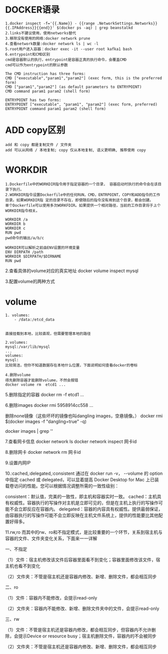 # DOCKER语录
```text
1.docker inspect -f='{{.Name}} - {{range .NetworkSettings.Networks}}{{.IPAddress}}{{end}}' $(docker ps -aq) | grep beanstalkd
2.links不建议使用，使用networks替代
3.移除没有使用的网络:docker network prune
4.查看network数量:docker network ls | wc -l
5.root用户进入容器：docker exec -it --user root kafka1 bash
6.entrypoint和CMD区别
cmd是容器默认的执行，entrypoint是容器正真的执行命令，会覆盖CMD
cmd可以作为entrypoint的默认参数

The CMD instruction has three forms:
CMD ["executable","param1","param2"] (exec form, this is the preferred form)
CMD ["param1","param2"] (as default parameters to ENTRYPOINT)
CMD command param1 param2 (shell form)

ENTRYPOINT has two forms:
ENTRYPOINT ["executable", "param1", "param2"] (exec form, preferred)
ENTRYPOINT command param1 param2 (shell form)
```


# ADD copy区别
```text
add 和 copy 都是复制文件 / 文件夹
add 可以从网络 / 本地复制; copy 仅从本地复制, 语义更明确, 推荐使用 copy
```


# WORKDIR
```text
1.Dockerfile中的WORKDIR指令用于指定容器的一个目录， 容器启动时执行的命令会在该目录下执行。
2.WORKDIR指令设置Dockerfile中的任何RUN，CMD，ENTRPOINT，COPY和ADD指令的工作目录。如果WORKDIR指 定的目录不存在，即使随后的指令没有用到这个目录，都会创建。
单个Dockerfile可以使用多次WORKFDIR。如果提供一个相对路径，当前的工作目录将于上个WORKDIR指令相关。
    
WORKDIR /a
WORKDIR b
WORKDIR c
RUN pwd
pwd命令的输出/a/b/c

WORKDIR可以解析之前由ENV设置的环境变量
ENV DIRPATH /path
WORKDIR $DIRPATH/$DIRNAME
RUN pwd
```

2.查看具体的volume对应的真实地址
docker volume inspect mysql

3.配置volume的两种方式


# volume
```text
1. volumes:
    - /data:/etcd_data


直接挂载到本地，比较直观，但需要管理本地的路径

2.volumes:
mysql:/var/lib/mysql
...
volumes:
mysql:
比较简洁，但你不知道数据存在本地什么位置，下面说明如何查看docker的卷标

4.删除volume
得先删除容器才能删除volume，不然会报错
docker volume rm  etcd1 ...

```

5.删除指定的容器
docker rm -f etcd1 ...

6.删除images
docker rmi 5958914cc558 ...

删除none镜像（这些坏坏的镜像也叫dangling images，空悬镜像。）
docker rmi $(docker images -f "dangling=true" -q)

docker images | grep '<none>'

7.查看网卡信息
docker network ls
docker network inspect 网卡id

8.删除网卡
docker network rm 网卡id


9.设置内网IP

[comment]: <> (networks:)

[comment]: <> (redis-standalone-network:)

[comment]: <> (driver: bridge)

[comment]: <> (#    ipam:)

[comment]: <> (#      driver: default)

[comment]: <> (#      config:)

[comment]: <> (#        - subnet: 172.11.0.0/24)

[comment]: <> (networks:)

[comment]: <> (redis-sentinel-network:)

[comment]: <> (#        ipv4_address: 172.11.0.10)

10.:cached,:delegated,:consistent
通过在 docker run -v， --volume 的 option 中指定 cached 或 delegated，可以显着提高 Docker Desktop for Mac 上已装载卷访问的性能。您可以根据情况调整所需的一致性级别：

consistent：默认值，完美的一致性，即主机和容器实时一致。
cached：主机具有权威性。容器执行的写操作对主机是立即可见的，但是在主机上执行的写操作可能不会立即反应在容器内。
delegated：容器的内容具有权威性。提供最弱保证，由容器执行的写操作可能不会立即反映在主机文件系统上，提供的性能要比其他配置好得多。

11.rw,ro
而其中的rw、ro和不指定模式，是比较重要的一个环节，关系到宿主机与容器的文件、文件夹变化关系，下面来一一详解

一、不指定

（1）文件：宿主机修改该文件后容器里面看不到变化；容器里面修改该文件，宿主机也看不到变化

（2）文件夹：不管是宿主机还是容器内修改、新增、删除文件，都会相互同步

二、ro

（1）文件：容器内不能修改，会提示read-only

（2）文件夹：容器内不能修改、新增、删除文件夹中的文件，会提示read-only

三、rw

（1）文件：不管是宿主机还是容器内修改，都会相互同步，但容器内不允许删除，会提示Device or resource busy；宿主机删除文件，容器内的不会被同步

（2）文件夹：不管是宿主机还是容器内修改、新增、删除文件，都会相互同步
